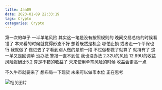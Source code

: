 ```yaml
---
title: Jan09
date: 2023-01-09 22:33:19
tags: Crypto
categories: Crypto
---
```


第一次的单子 一半单笔风险
其实这一笔是没有按照规则的
晚间交易总结的时候看错了
本来看的时候就觉得形态不好
想着既然是机会 哪怕止损 或者走一个平保也行
我就做了
做进去了才看到别人做的是前一段
不过做都做了就算了 就持有了
这一单又是回调单
没办法 警报一直不到位 我也没办法
2.32U的风险 12.99U的收益 风险报酬比5.2
算是不错的收益了
未来使用单笔风险的时候 收益会更高一点

不久牛市就要来了 想布局一下现货
未来可以做币本位 正在思考

![相关图片](00.jpg)


